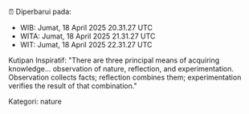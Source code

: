⏰ Diperbarui pada:
- WIB: Jumat, 18 April 2025 20.31.27 UTC
- WITA: Jumat, 18 April 2025 21.31.27 UTC
- WIT: Jumat, 18 April 2025 22.31.27 UTC

Kutipan Inspiratif:
"There are three principal means of acquiring knowledge... observation of nature, reflection, and experimentation. Observation collects facts; reflection combines them; experimentation verifies the result of that combination."


Kategori: nature

